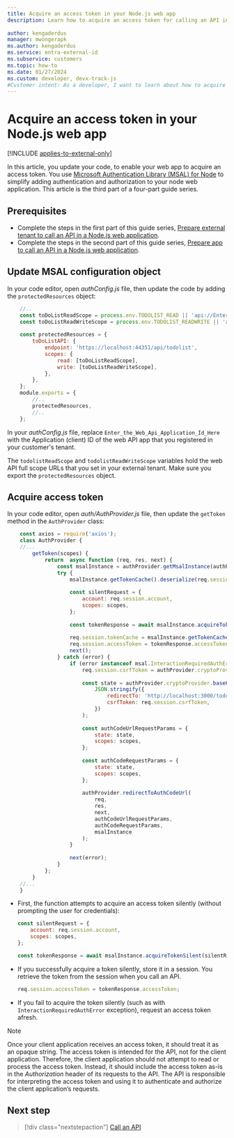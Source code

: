 ```yaml
---
title: Acquire an access token in your Node.js web app
description: Learn how to acquire an access token for calling an API in your own Node.js web application.
 
author: kengaderdus
manager: mwongerapk
ms.author: kengaderdus
ms.service: entra-external-id 
ms.subservice: customers
ms.topic: how-to
ms.date: 01/27/2024
ms.custom: developer, devx-track-js
#Customer intent: As a developer, I want to learn about how to acquire an access token in my Node.js client web app, so that I can call a web API that's protected by Microsoft Entra External ID.
---
```


# Acquire an access token in your Node.js web app

[!INCLUDE [applies-to-external-only](../includes/applies-to-external-only.md)]

In this article, you update your code, to enable your web app to acquire an access token. You use [Microsoft Authentication Library (MSAL) for Node](https://github.com/AzureAD/microsoft-authentication-library-for-js/tree/dev/lib/msal-node) to simplify adding authentication and authorization to your node web application. This article is the third part of a four-part guide series.

## Prerequisites

- Complete the steps in the first part of this guide series, [Prepare external tenant to call an API in a Node.js web application](how-to-web-app-node-sign-in-call-api-prepare-tenant.md).
- Complete the steps in the second part of this guide series, [Prepare app to call an API in a Node.js web application](how-to-web-app-node-sign-in-call-api-prepare-app.md).

## Update MSAL configuration object

In your code editor, open *authConfig.js* file, then update the code by adding the `protectedResources` object:

```javascript
    //..   
    const toDoListReadScope = process.env.TODOLIST_READ || 'api://Enter_the_Web_Api_Application_Id_Here/ToDoList.Read';
    const toDoListReadWriteScope = process.env.TODOLIST_READWRITE || 'api://Enter_the_Web_Api_Application_Id_Here/ToDoList.ReadWrite';
    
    const protectedResources = {
        toDoListAPI: {
            endpoint: 'https://localhost:44351/api/todolist',
            scopes: {
                read: [toDoListReadScope],
                write: [toDoListReadWriteScope],
            },
        },
    };    
    module.exports = {
        //..
        protectedResources,
        //..
    };
```

In your *authConfig.js* file, replace `Enter_the_Web_Api_Application_Id_Here` with the Application (client) ID of the web API app that you registered in your customer's tenant.

The `todolistReadScope` and `todolistReadWriteScope` variables hold the web API full scope URLs that you set in your external tenant. Make sure you export the `protectedResources` object.

## Acquire access token

In your code editor, open *auth/AuthProvider.js* file, then update the `getToken` method in the `AuthProvider` class:

```javascript
    const axios = require('axios');
    class AuthProvider {
    //...
        getToken(scopes) {
            return  async function (req, res, next) {
                const msalInstance = authProvider.getMsalInstance(authProvider.config.msalConfig);
                try {
                    msalInstance.getTokenCache().deserialize(req.session.tokenCache);
    
                    const silentRequest = {
                        account: req.session.account,
                        scopes: scopes,
                    };
    
                    const tokenResponse = await msalInstance.acquireTokenSilent(silentRequest);
    
                    req.session.tokenCache = msalInstance.getTokenCache().serialize();
                    req.session.accessToken = tokenResponse.accessToken;
                    next();
                } catch (error) {
                    if (error instanceof msal.InteractionRequiredAuthError) {
                        req.session.csrfToken = authProvider.cryptoProvider.createNewGuid();
    
                        const state = authProvider.cryptoProvider.base64Encode(
                            JSON.stringify({
                                redirectTo: 'http://localhost:3000/todos',
                                csrfToken: req.session.csrfToken,
                            })
                        );
                        
                        const authCodeUrlRequestParams = {
                            state: state,
                            scopes: scopes,
                        };
    
                        const authCodeRequestParams = {
                            state: state,
                            scopes: scopes,
                        };
    
                        authProvider.redirectToAuthCodeUrl(
                            req,
                            res,
                            next,
                            authCodeUrlRequestParams,
                            authCodeRequestParams,
                            msalInstance
                        );
                    }
    
                    next(error);
                }
            };
        }
    //...
    }
```

- First, the function attempts to acquire an access token silently (without prompting the user for credentials):

    ```javascript
    const silentRequest = {
        account: req.session.account,
        scopes: scopes,
    };

    const tokenResponse = await msalInstance.acquireTokenSilent(silentRequest);
    ```

- If you successfully acquire a token silently, store it in a session. You retrieve the token from the session when you call an API.

    ```javascript
    req.session.accessToken = tokenResponse.accessToken;
    ```

- If you fail to acquire the token silently (such as with `InteractionRequiredAuthError` exception), request an access token afresh.

> [!NOTE]
> Once your client application receives an access token, it should treat it as an opaque string. The access token is intended for the API, not for the client application. Therefore, the client application should not attempt to read or process the access token. Instead, it should include the access token as-is in the *Authorization* header of its requests to the API. The API is responsible for interpreting the access token and using it to authenticate and authorize the client application’s requests.

## Next step

> [!div class="nextstepaction"]
> [Call an API](how-to-web-app-node-sign-in-call-api-call-api.md)